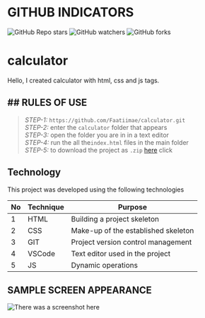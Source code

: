 # GITHUB INDICATORS

![GitHub Repo stars](https://img.shields.io/github/stars/Faatiimae/calculator?style=for-the-badge)
![GitHub watchers](https://img.shields.io/github/watchers/Faatiimae/calculator?style=for-the-badge)
![GitHub forks](https://img.shields.io/github/forks/Faatiimae/calculator?style=for-the-badge)

  # calculator
  Hello, I created calculator with html, css and js tags.


## ## RULES OF USE

> *STEP-1:* `https://github.com/Faatiimae/calculator.git` <br/>
> *STEP-2:*  enter the `calculator` folder that appears <br/>
> *STEP-3:*  open the folder you are in in a text editor <br/>
> *STEP-4:*  run the  all the`index.html` files in the main folder <br/>
> *STEP-5:*  to download the project as `.zip`  [here]() click <br/>



## Technology

This project was developed using the following technologies

| No | Technique | Purpose |
| - | ------ | ------------------- |
| 1 | HTML | Building a project skeleton |
| 2 | CSS |  Make-up of the established skeleton |
| 3 | GIT |  Project version control management |
| 4 | VSCode | Text editor used in the project |
| 5 | JS | Dynamic operations |


## SAMPLE SCREEN APPEARANCE
![There was a screenshot here](./screen.png)
